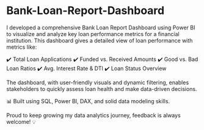 # Bank-Loan-Report-Dashboard


I developed a comprehensive Bank Loan Report Dashboard using Power BI to visualize and analyze key loan performance metrics for a financial institution. This dashboard gives a detailed view of loan performance with metrics like:

✔️ Total Loan Applications
✔️ Funded vs. Received Amounts
✔️ Good vs. Bad Loan Ratios
✔️ Avg. Interest Rate & DTI
✔️ Loan Status Overview

The dashboard, with user-friendly visuals and dynamic filtering, enables stakeholders to quickly assess loan health and make data-driven decisions.

📊 Built using SQL, Power BI, DAX, and solid data modeling skills.

Proud to keep growing my data analytics journey, feedback is always welcome! 💡
